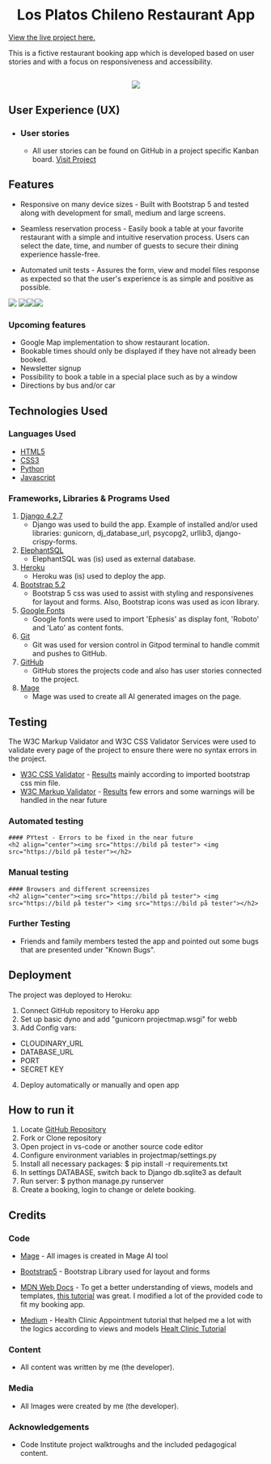 <h1 align="center">Los Platos Chileno Restaurant App</h1>

[View the live project here.](https://los-platos-chilenos-845fa18371a9.herokuapp.com/)

This is a fictive restaurant booking app which is developed based on user stories and with a focus on responsiveness and accessibility.

<h2 align="center"><img src="[https://bild på app i olika format](https://github.com/Pernilla-Strandberg/django-restaurant-app/blob/main/readme_img/admin.png)"></h2>

## User Experience (UX)

- ### User stories

  - All user stories can be found on GitHub in a project specific Kanban board. [Visit Project](https://github.com/users/Pernilla-Strandberg/projects/2)

## Features

- Responsive on many device sizes - Built with Bootstrap 5 and tested along with development for small, medium and large screens.

- Seamless reservation process - Easily book a table at your favorite restaurant with a simple and intuitive reservation process. Users can select the date, time, and number of guests to secure their dining experience hassle-free.

- Automated unit tests - Assures the form, view and model files response as expected so that the user's experience is as simple and positive as possible.

<img src="![Admin view]([django-restaurant-app/readme_img/admin.png](https://github.com/Pernilla-Strandberg/django-restaurant-app/blob/main/readme_img/admin.png))"> <img src="https://bild på app i olika format"><img src="https://bild på app i olika format"><img src="https://bild på app i olika format">

### Upcoming features

- Google Map implementation to show restaurant location.
- Bookable times should only be displayed if they have not already been booked.
- Newsletter signup
- Possibility to book a table in a special place such as by a window
- Directions by bus and/or car 

## Technologies Used

### Languages Used

- [HTML5](https://en.wikipedia.org/wiki/HTML5)
- [CSS3](https://en.wikipedia.org/wiki/Cascading_Style_Sheets)
- [Python](https://en.wikipedia.org/wiki/Python_(programming_language))
- [Javascript](https://en.wikipedia.org/wiki/JavaScript)

### Frameworks, Libraries & Programs Used

1. [Django 4.2.7](https://docs.djangoproject.com/en/4.2/releases/4.2.7/)
   - Django was used to build the app. Example of installed and/or used libraries: gunicorn, dj_database_url, psycopg2, urllib3, django-crispy-forms.
2. [ElephantSQL](https://www.elephantsql.com/)
   - ElephantSQL was (is) used as external database.
3. [Heroku](https://getbootstrap.com/docs/5.2/getting-started/introduction/)
   - Heroku was (is) used to deploy the app.
4. [Bootstrap 5.2](https://getbootstrap.com/docs/5.2/getting-started/introduction/)
   - Bootstrap 5 css was used to assist with styling and responsivenes for layout and forms. Also, Bootstrap icons was used as icon library.
5. [Google Fonts](https://fonts.google.com/)
   - Google fonts were used to import 'Ephesis' as display font, 'Roboto' and 'Lato' as content fonts.
6. [Git](https://git-scm.com/)
   - Git was used for version control in Gitpod terminal to handle commit and pushes to GitHub.
7. [GitHub](https://github.com/)
    - GitHub stores the projects code and also has user stories connected to the project.
8. [Mage](https://mage.space)
    - Mage was used to create all AI generated images on the page.

## Testing

The W3C Markup Validator and W3C CSS Validator Services were used to validate every page of the project to ensure there were no syntax errors in the project.

- [W3C CSS Validator](https://jigsaw.w3.org/css-validator/#validate_by_uri) - [Results](https://jigsaw.w3.org/css-validator/validator?uri=https%3A%2F%2Flos-platos-chilenos-845fa18371a9.herokuapp.com%2F&profile=css3svg&usermedium=all&warning=1&vextwarning=&lang=sv#errors) mainly according to imported bootstrap css min file.
- [W3C Markup Validator](https://validator.w3.org/nu/) - [Results](https://validator.w3.org/nu/?doc=https%3A%2F%2Flos-platos-chilenos-845fa18371a9.herokuapp.com%2F) few errors and some warnings will be handled in the near future

### Automated testing

    #### PYtest - Errors to be fixed in the near future
    <h2 align="center"><img src="https://bild på tester"> <img src="https://bild på tester"></h2>


### Manual testing

    #### Browsers and different screensizes
    <h2 align="center"><img src="https://bild på tester"> <img src="https://bild på tester"> <img src="https://bild på tester"></h2>

### Further Testing

- Friends and family members tested the app and pointed out some bugs that are presented under "Known Bugs".

## Deployment

The project was deployed to Heroku:

1. Connect GitHub repository to Heroku app
2. Set up basic dyno and add "gunicorn projectmap.wsgi" for webb
3. Add Config vars:
- CLOUDINARY_URL
- DATABASE_URL
- PORT
- SECRET KEY
4. Deploy automatically or manually and open app


## How to run it

1. Locate [GitHub Repository](https://github.com/Pernilla-Strandberg/django-restaurant-app)
2. Fork or Clone repository
3. Open project in vs-code or another source code editor
4. Configure environment variables in projectmap/settings.py
5. Install all necessary packages: $ pip install -r requirements.txt 
6. In settings DATABASE, switch back to Django db.sqlite3 as default
7. Run server: $ python manage.py runserver
8. Create a booking, login to change or delete booking.


## Credits

### Code

- [Mage](https://www.mage.space/) - All images is created in Mage AI tool

- [Bootstrap5](https://getbootstrap.com/docs/5.2/getting-started/introduction/) - Bootstrap Library used for layout and forms

- [MDN Web Docs](https://developer.mozilla.org/) - To get a better understanding of views, models and templates, [this tutorial](https://developer.mozilla.org/en-US/docs/Learn/Server-side/Django/Tutorial_local_library_website) was great. I modified a lot of the provided code to fit my booking app.  

- [Medium](https://medium.com/) - Health Clinic Appointment tutorial that helped me a lot with the logics according to views and models [Healt Clinic Tutorial](https://blog.devgenius.io/django-tutorial-on-how-to-create-a-booking-system-for-a-health-clinic-9b1920fc2b78)

### Content

- All content was written by me (the developer).

### Media

- All Images were created by me (the developer).

### Acknowledgements

- Code Institute project walktroughs and the included pedagogical content.
